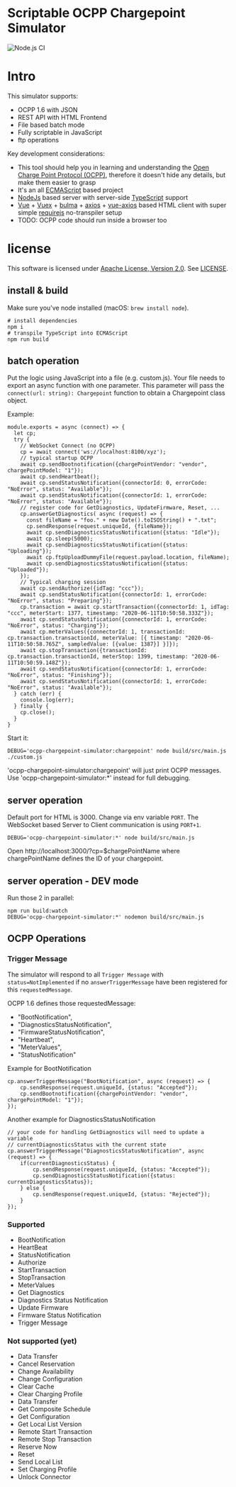 # Scriptable OCPP Chargepoint Simulator

![Node.js CI](https://github.com/oglimmer/scriptable-ocpp-chargepoint-simulator/workflows/Node.js%20CI/badge.svg)

# Intro

This simulator supports:

* OCPP 1.6 with JSON
* REST API with HTML Frontend
* File based batch mode
* Fully scriptable in JavaScript
* ftp operations

Key development considerations:

* This tool should help you in learning and understanding the [Open Charge Point Protocol (OCPP)](https://www.openchargealliance.org), therefore it doesn't hide any details, but make them easier to grasp
* It's an all [ECMAScript](https://en.wikipedia.org/wiki/ECMAScript) based project
* [NodeJs](https://nodejs.org) based server with server-side [TypeScript](https://www.typescriptlang.org) support
* [Vue](https://vuejs.org) + [Vuex](https://vuex.vuejs.org) + [bulma](https://bulma.io) + [axios](https://github.com/axios/axios) + [vue-axios](https://github.com/imcvampire/vue-axios) based HTML client with super simple [requirejs](https://requirejs.org/) no-transpiler setup 
* TODO: OCPP code should run inside a browser too

# license

This software is licensed under [Apache License, Version 2.0](https://www.apache.org/licenses/LICENSE-2.0). See [LICENSE](LICENSE).

## install & build

Make sure you've node installed (macOS: `brew install node`).

```
# install dependencies
npm i
# transpile TypeScript into ECMAScript
npm run build
```

## batch operation

Put the logic using JavaScript into a file (e.g. custom.js). Your file needs to export an async function with one
parameter. This parameter will pass the `connect(url: string): Chargepoint` function to obtain a Chargepoint class object.

Example:

```
module.exports = async (connect) => {
  let cp;
  try {
    // WebSocket Connect (no OCPP)
    cp = await connect('ws://localhost:8100/xyz');
    // typical startup OCPP
    await cp.sendBootnotification({chargePointVendor: "vendor", chargePointModel: "1"});
    await cp.sendHeartbeat();
    await cp.sendStatusNotification({connectorId: 0, errorCode: "NoError", status: "Available"});
    await cp.sendStatusNotification({connectorId: 1, errorCode: "NoError", status: "Available"});
    // register code for GetDiagnostics, UpdateFirmware, Reset, ...
    cp.answerGetDiagnostics( async (request) => {
      const fileName = "foo." + new Date().toISOString() + ".txt";
      cp.sendResponse(request.uniqueId, {fileName});
      await cp.sendDiagnosticsStatusNotification({status: "Idle"});
      await cp.sleep(5000);
      await cp.sendDiagnosticsStatusNotification({status: "Uploading"});
      await cp.ftpUploadDummyFile(request.payload.location, fileName);
      await cp.sendDiagnosticsStatusNotification({status: "Uploaded"});
    });
    // Typical charging session
    await cp.sendAuthorize({idTag: "ccc"});
    await cp.sendStatusNotification({connectorId: 1, errorCode: "NoError", status: "Preparing"});
    cp.transaction = await cp.startTransaction({connectorId: 1, idTag: "ccc", meterStart: 1377, timestamp: "2020-06-11T10:50:58.333Z"});
    await cp.sendStatusNotification({connectorId: 1, errorCode: "NoError", status: "Charging"});
    await cp.meterValues({connectorId: 1, transactionId: cp.transaction.transactionId, meterValue: [{ timestamp: "2020-06-11T10:50:58.765Z", sampledValue: [{value: 1387}] }]});
    await cp.stopTransaction({transactionId: cp.transaction.transactionId, meterStop: 1399, timestamp: "2020-06-11T10:50:59.148Z"});
    await cp.sendStatusNotification({connectorId: 1, errorCode: "NoError", status: "Finishing"});
    await cp.sendStatusNotification({connectorId: 1, errorCode: "NoError", status: "Available"});
  } catch (err) {
    console.log(err);
  } finally {
    cp.close();
  }
}
```

Start it:

```
DEBUG='ocpp-chargepoint-simulator:chargepoint' node build/src/main.js ./custom.js
```

'ocpp-chargepoint-simulator:chargepoint' will just print OCPP messages.
Use 'ocpp-chargepoint-simulator:*' instead for full debugging. 

## server operation

Default port for HTML is 3000. Change via env variable `PORT`. The WebSocket based Server to Client communication is using `PORT+1`.

```
DEBUG='ocpp-chargepoint-simulator:*' node build/src/main.js
```

Open http://localhost:3000/?cp=$chargePointName where chargePointName defines the ID of your chargepoint.

## server operation - DEV mode

Run those 2 in parallel:

```
npm run build:watch
DEBUG='ocpp-chargepoint-simulator:*' nodemon build/src/main.js
```

## OCPP Operations

### Trigger Message

The simulator will respond to all `Trigger Message` with `status=NotImplemented` if no `answerTriggerMessage` have been
registered for this `requestedMessage`.

OCPP 1.6 defines those requestedMessage:
* "BootNotification",
* "DiagnosticsStatusNotification",
* "FirmwareStatusNotification",
* "Heartbeat",
* "MeterValues",
* "StatusNotification"

Example for BootNotification

```
cp.answerTriggerMessage("BootNotification", async (request) => {
    cp.sendResponse(request.uniqueId, {status: "Accepted"});
    cp.sendBootnotification({chargePointVendor: "vendor", chargePointModel: "1"});
});
```

Another example for DiagnosticsStatusNotification

```
// your code for handling GetDiagnostics will need to update a variable
// currentDiagnosticsStatus with the current state
cp.answerTriggerMessage("DiagnosticsStatusNotification", async (request) => {
    if(currentDiagnosticsStatus) {
        cp.sendResponse(request.uniqueId, {status: "Accepted"});
        cp.sendDiagnosticsStatusNotification({status: currentDiagnosticsStatus});
    } else {
        cp.sendResponse(request.uniqueId, {status: "Rejected"});
    }
});
``` 
 

### Supported

* BootNotification
* HeartBeat
* StatusNotification
* Authorize
* StartTransaction
* StopTransaction
* MeterValues
* Get Diagnostics
* Diagnostics Status Notification
* Update Firmware
* Firmware Status Notification
* Trigger Message

### Not supported (yet)

* Data Transfer
* Cancel Reservation
* Change Availability
* Change Configuration
* Clear Cache
* Clear Charging Profile
* Data Transfer
* Get Composite Schedule
* Get Configuration
* Get Local List Version
* Remote Start Transaction
* Remote Stop Transaction
* Reserve Now
* Reset
* Send Local List
* Set Charging Profile
* Unlock Connector


